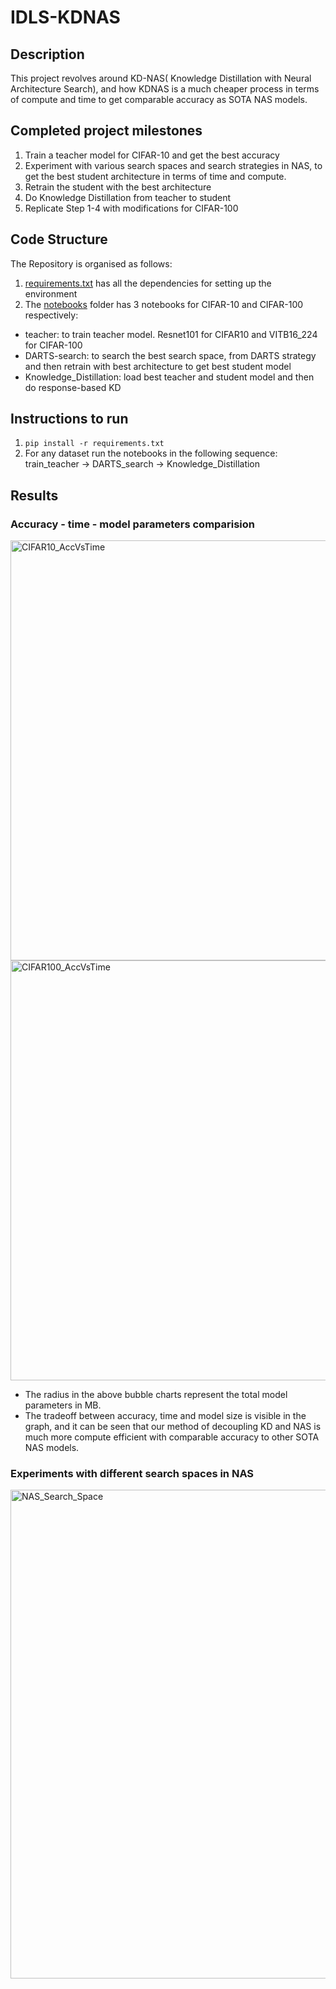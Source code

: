 # IDLS-KDNAS

## Description

This project revolves around KD-NAS( Knowledge Distillation with Neural Architecture Search), and how KDNAS is a much cheaper process in terms of compute and time to get comparable accuracy as SOTA NAS models.


## Completed project milestones
1. Train a teacher model for CIFAR-10 and get the best accuracy
2. Experiment with various search spaces and search strategies in NAS, to get the best student architecture in terms of time and compute.
3. Retrain the student with the best architecture
4. Do Knowledge Distillation from teacher to student
5. Replicate Step 1-4 with modifications for CIFAR-100

## Code Structure

The Repository is organised as follows:
1. [requirements.txt](requirements.txt) has all the dependencies for setting up the environment
2. The [notebooks](notebooks) folder has 3 notebooks for CIFAR-10 and CIFAR-100 respectively:
 - teacher: to train teacher model. Resnet101 for CIFAR10 and VITB16_224 for CIFAR-100
 - DARTS-search: to search the best search space, from DARTS strategy and then retrain with best architecture to get best student model
 - Knowledge_Distillation: load best teacher and student model and then do response-based KD 




## Instructions to run
1. ``` pip install -r requirements.txt ```
2. For any dataset run the notebooks in the following sequence: train_teacher -> DARTS_search -> Knowledge_Distillation


## Results

### Accuracy - time - model parameters comparision
<img width="672" alt="CIFAR10_AccVsTime" src="https://github.com/prapti19/IDLS-KDNAS/assets/29619950/0247fef6-fa58-496c-b7ec-778acf22b6ba">
<img width="672" alt="CIFAR100_AccVsTime" src="https://github.com/prapti19/IDLS-KDNAS/assets/29619950/fbe5349d-33a5-400a-8588-33ee65599b12">

- The radius in the above bubble charts represent the total model parameters in MB.
- The tradeoff between accuracy, time and model size is visible in the graph, and it can be seen that our method of decoupling KD and NAS is much more compute efficient with comparable accuracy to other SOTA NAS models.

### Experiments with different search spaces in NAS

<img width="782" alt="NAS_Search_Space" src="https://github.com/prapti19/IDLS-KDNAS/assets/29619950/c30b295a-4782-4bdd-aea0-3e382694c1fc">


